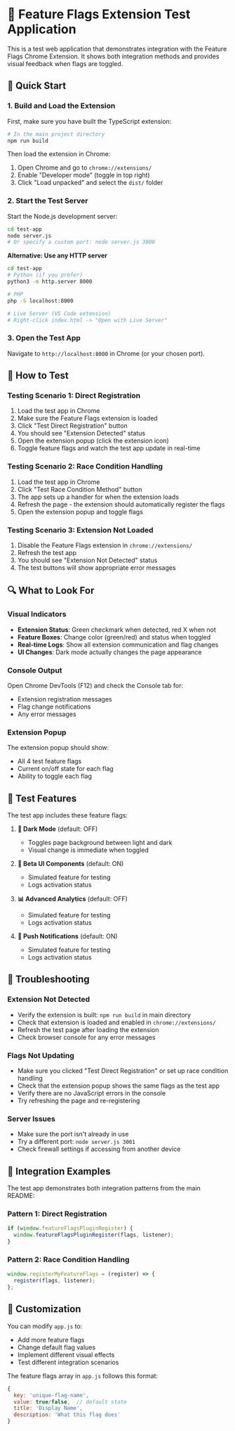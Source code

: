 # 🧪 Feature Flags Extension Test Application

This is a test web application that demonstrates integration with the Feature Flags Chrome Extension. It shows both integration methods and provides visual feedback when flags are toggled.

## 🚀 Quick Start

### 1. Build and Load the Extension

First, make sure you have built the TypeScript extension:

```bash
# In the main project directory
npm run build
```

Then load the extension in Chrome:
1. Open Chrome and go to `chrome://extensions/`
2. Enable "Developer mode" (toggle in top right)
3. Click "Load unpacked" and select the `dist/` folder

### 2. Start the Test Server

Start the Node.js development server:

```bash
cd test-app
node server.js
# Or specify a custom port: node server.js 3000
```

**Alternative: Use any HTTP server**
```bash
cd test-app
# Python (if you prefer)
python3 -m http.server 8000

# PHP
php -S localhost:8000

# Live Server (VS Code extension)
# Right-click index.html -> "Open with Live Server"
```

### 3. Open the Test App

Navigate to `http://localhost:8000` in Chrome (or your chosen port).

## 🎯 How to Test

### Testing Scenario 1: Direct Registration
1. Load the test app in Chrome
2. Make sure the Feature Flags extension is loaded
3. Click "Test Direct Registration" button
4. You should see "Extension Detected" status
5. Open the extension popup (click the extension icon)
6. Toggle feature flags and watch the test app update in real-time

### Testing Scenario 2: Race Condition Handling
1. Load the test app in Chrome
2. Click "Test Race Condition Method" button
3. The app sets up a handler for when the extension loads
4. Refresh the page - the extension should automatically register the flags
5. Open the extension popup and toggle flags

### Testing Scenario 3: Extension Not Loaded
1. Disable the Feature Flags extension in `chrome://extensions/`
2. Refresh the test app
3. You should see "Extension Not Detected" status
4. The test buttons will show appropriate error messages

## 🔍 What to Look For

### Visual Indicators
- **Extension Status**: Green checkmark when detected, red X when not
- **Feature Boxes**: Change color (green/red) and status when toggled
- **Real-time Logs**: Show all extension communication and flag changes
- **UI Changes**: Dark mode actually changes the page appearance

### Console Output
Open Chrome DevTools (F12) and check the Console tab for:
- Extension registration messages
- Flag change notifications
- Any error messages

### Extension Popup
The extension popup should show:
- All 4 test feature flags
- Current on/off state for each flag
- Ability to toggle each flag

## 🚩 Test Features

The test app includes these feature flags:

1. **🌙 Dark Mode** (default: OFF)
   - Toggles page background between light and dark
   - Visual change is immediate when toggled

2. **🎨 Beta UI Components** (default: ON)
   - Simulated feature for testing
   - Logs activation status

3. **📊 Advanced Analytics** (default: OFF)
   - Simulated feature for testing
   - Logs activation status

4. **🔔 Push Notifications** (default: ON)
   - Simulated feature for testing
   - Logs activation status

## 🐛 Troubleshooting

### Extension Not Detected
- Verify the extension is built: `npm run build` in main directory
- Check that extension is loaded and enabled in `chrome://extensions/`
- Refresh the test page after loading the extension
- Check browser console for any error messages

### Flags Not Updating
- Make sure you clicked "Test Direct Registration" or set up race condition handling
- Check that the extension popup shows the same flags as the test app
- Verify there are no JavaScript errors in the console
- Try refreshing the page and re-registering

### Server Issues
- Make sure the port isn't already in use
- Try a different port: `node server.js 3001`
- Check firewall settings if accessing from another device

## 📝 Integration Examples

The test app demonstrates both integration patterns from the main README:

### Pattern 1: Direct Registration
```javascript
if (window.featureFlagsPluginRegister) {
  window.featureFlagsPluginRegister(flags, listener);
}
```

### Pattern 2: Race Condition Handling
```javascript
window.registerMyFeatureFlags = (register) => {
  register(flags, listener);
};
```

## 🔧 Customization

You can modify `app.js` to:
- Add more feature flags
- Change default flag values
- Implement different visual effects
- Test different integration scenarios

The feature flags array in `app.js` follows this format:
```javascript
{
  key: 'unique-flag-name',
  value: true/false,  // default state
  title: 'Display Name',
  description: 'What this flag does'
}
```
